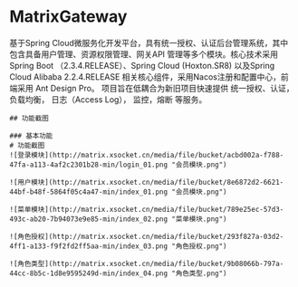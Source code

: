 # MatrixGateway
基于Spring Cloud微服务化开发平台，具有统一授权、认证后台管理系统，其中包含具备用户管理、资源权限管理、网关API 管理等多个模块。核心技术采用Spring Boot （2.3.4.RELEASE）、Spring Cloud (Hoxton.SR8) 以及Spring Cloud Alibaba 2.2.4.RELEASE 相关核心组件，采用Nacos注册和配置中心，前端采用 Ant Design Pro。 
项目旨在低耦合为新旧项目快速提供 统一授权、认证， 负载均衡， 日志（Access Log）， 监控，熔断 等服务。

````
## 功能截图

### 基本功能
# 功能截图
![登录模块](http://matrix.xsocket.cn/media/file/bucket/acbd002a-f788-47fa-a113-4af2c2301b28-min/login_01.png "会员模块.png")

![用户模块](http://matrix.xsocket.cn/media/file/bucket/8e6872d2-6621-44bf-b48f-5864f05c4a47-min/index_01.png "会员模块.png")

![菜单模块](http://matrix.xsocket.cn/media/file/bucket/789e25ec-57d3-493c-ab20-7b94073e9e85-min/index_02.png "菜单模块.png")

![角色授权](http://matrix.xsocket.cn/media/file/bucket/293f827a-03d2-4ff1-a133-f9f2fd2ff5aa-min/index_03.png "角色授权.png")

![角色类型](http://matrix.xsocket.cn/media/file/bucket/9b08066b-797a-44cc-8b5c-1d8e9595249d-min/index_04.png "角色类型.png") 